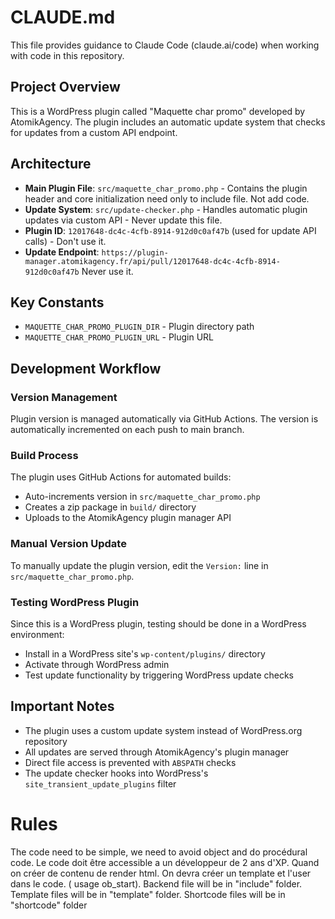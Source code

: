 # CLAUDE.md

This file provides guidance to Claude Code (claude.ai/code) when working with code in this repository.

## Project Overview
This is a WordPress plugin called "Maquette char promo" developed by AtomikAgency. The plugin includes an automatic update system that checks for updates from a custom API endpoint.

## Architecture
- **Main Plugin File**: `src/maquette_char_promo.php` - Contains the plugin header and core initialization need only to include file. Not add code. 
- **Update System**: `src/update-checker.php` - Handles automatic plugin updates via custom API - Never update this file. 
- **Plugin ID**: `12017648-dc4c-4cfb-8914-912d0c0af47b` (used for update API calls) - Don't use it. 
- **Update Endpoint**: `https://plugin-manager.atomikagency.fr/api/pull/12017648-dc4c-4cfb-8914-912d0c0af47b` Never use it. 

## Key Constants
- `MAQUETTE_CHAR_PROMO_PLUGIN_DIR` - Plugin directory path
- `MAQUETTE_CHAR_PROMO_PLUGIN_URL` - Plugin URL

## Development Workflow

### Version Management
Plugin version is managed automatically via GitHub Actions. The version is automatically incremented on each push to main branch.

### Build Process
The plugin uses GitHub Actions for automated builds:
- Auto-increments version in `src/maquette_char_promo.php`
- Creates a zip package in `build/` directory
- Uploads to the AtomikAgency plugin manager API

### Manual Version Update
To manually update the plugin version, edit the `Version:` line in `src/maquette_char_promo.php`.

### Testing WordPress Plugin
Since this is a WordPress plugin, testing should be done in a WordPress environment:
- Install in a WordPress site's `wp-content/plugins/` directory
- Activate through WordPress admin
- Test update functionality by triggering WordPress update checks

## Important Notes
- The plugin uses a custom update system instead of WordPress.org repository
- All updates are served through AtomikAgency's plugin manager
- Direct file access is prevented with `ABSPATH` checks
- The update checker hooks into WordPress's `site_transient_update_plugins` filter

# Rules
The code need to be simple, we need to avoid object and do procédural code. Le code doit être accessible a un développeur de 2 ans d'XP.
Quand on créer de contenu de render html. On devra créer un template et l'user dans le code. ( usage ob_start).
Backend file will be in "include" folder.
Template files will be in "template" folder.
Shortcode files will be in "shortcode" folder